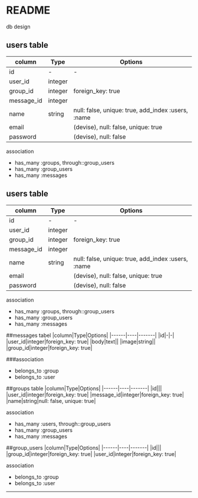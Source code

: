 # README

db design

## users table
|column|Type|Options|
|------|----|-------|
|id|-|-|
|user_id|integer||
|group_id|integer|foreign_key: true|
|message_id|integer||
|name|string|null: false, unique: true, add_index :users, :name|
|email||(devise), null: false, unique: true|
|password||(devise), null: false|

association
- has_many :groups, through::group_users
- has_many :group_users
- has_many :messages

## users table
|column|Type|Options|
|------|----|-------|
|id|-|-|
|user_id|integer||
|group_id|integer|foreign_key: true|
|message_id|integer||
|name|string|null: false, unique: true, add_index :users, :name|
|email||(devise), null: false, unique: true|
|password||(devise), null: false|

association
- has_many :groups, through::group_users
- has_many :group_users
- has_many :messages


##messages tabel
|column|Type|Options|
|------|----|-------|
|id|-|-|
|user_id|integer|foreign_key: true|
|body|text||
|image|string||
|group_id|integer|foreign_key: true|

###association
- belongs_to :group
- belongs_to :user

##groups table
|column|Type|Options|
|------|----|-------|
|id|||
|user_id|integer|foreign_key: true|
|message_id|integer|foreign_key: true|
|name|string|null: false, unique: true|

association
- has_many :users, through::group_users
- has_many :group_users
- has_many :messages


##group_users
|column|Type|Options|
|------|----|-------|
|id|||
|group_id|integer|foreign_key: true|
|user_id|integer|foreign_key: true|


association
- belongs_to :group
- belongs_to :user

-----------------------------------